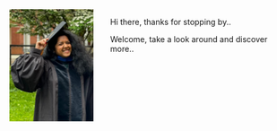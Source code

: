 
<div style="float: left; margin-right: 30px;">
  <img src="images/YN.jpg" alt="YNimage" style="width: 150px; height: 200px;"/>
</div>

Hi there, thanks for stopping by.. 

Welcome, take a look around and discover more..  

